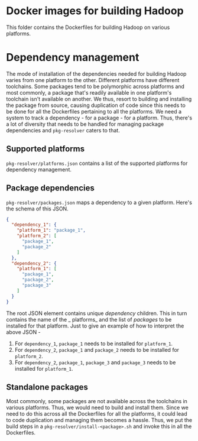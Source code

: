 # Docker images for building Hadoop

This folder contains the Dockerfiles for building Hadoop on various platforms.

# Dependency management

The mode of installation of the dependencies needed for building Hadoop varies from one platform to
the other. Different platforms have different toolchains. Some packages tend to be polymorphic
across platforms and most commonly, a package that's readily available in one platform's toolchain
isn't available on another. We thus, resort to building and installing the package from source,
causing duplication of code since this needs to be done for all the Dockerfiles pertaining to all
the platforms. We need a system to track a dependency - for a package - for a platform. Thus,
there's a lot of diversity that needs to be handled for managing package dependencies and
`pkg-resolver` caters to that.

## Supported platforms

`pkg-resolver/platforms.json` contains a list of the supported platforms for dependency management.

## Package dependencies

`pkg-resolver/packages.json` maps a dependency to a given platform. Here's the schema of this JSON.

```json
{
  "dependency_1": {
    "platform_1": "package_1",
    "platform_2": [
      "package_1",
      "package_2"
    ]
  },
  "dependency_2": {
    "platform_1": [
      "package_1",
      "package_2",
      "package_3"
    ]
  }
}
```

The root JSON element contains unique _dependency_ children. This in turn contains the name of the _
platforms_ and the list of _packages_ to be installed for that platform. Just to give an example of
how to interpret the above JSON -

1. For `dependency_1`, `package_1` needs to be installed for `platform_1`.
2. For `dependency_2`, `package_1` and `package_2` needs to be installed for `platform_2`.
3. For `dependency_2`, `package_1`, `package_3` and `package_3` needs to be installed for
   `platform_1`.

## Standalone packages

Most commonly, some packages are not available across the toolchains in various platforms. Thus, we
would need to build and install them. Since we need to do this across all the Dockerfiles for all
the platforms, it could lead to code duplication and managing them becomes a hassle. Thus, we put
the build steps in a `pkg-resolver/install-<package>.sh` and invoke this in all the Dockerfiles.